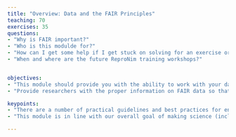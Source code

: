 ```yaml
---
title: "Overview: Data and the FAIR Principles"
teaching: 70
exercises: 35
questions:
- "Why is FAIR important?"
- "Who is this modulde for?"
- "How can I get some help if I get stuck on solving for an exercise or a question?"
- "When and where are the future ReproNim training workshops?"


objectives:
- "This module should provide you with the ability to work with your data in a FAIR manner"
- "Provide researchers with the proper information on FAIR data so that they can be submitted to the specified workflows and executions environments in a reproducible fashion"

keypoints:
- "There are a number of practical guidelines and best practices for ensuring data supports reproducible research"
- "This module is in line with our overall goal of making science (including scientific training) more open by ensuring that data is made FAIR (Findabile, Accessible, Interoperable, and Reusable)."

---
```



